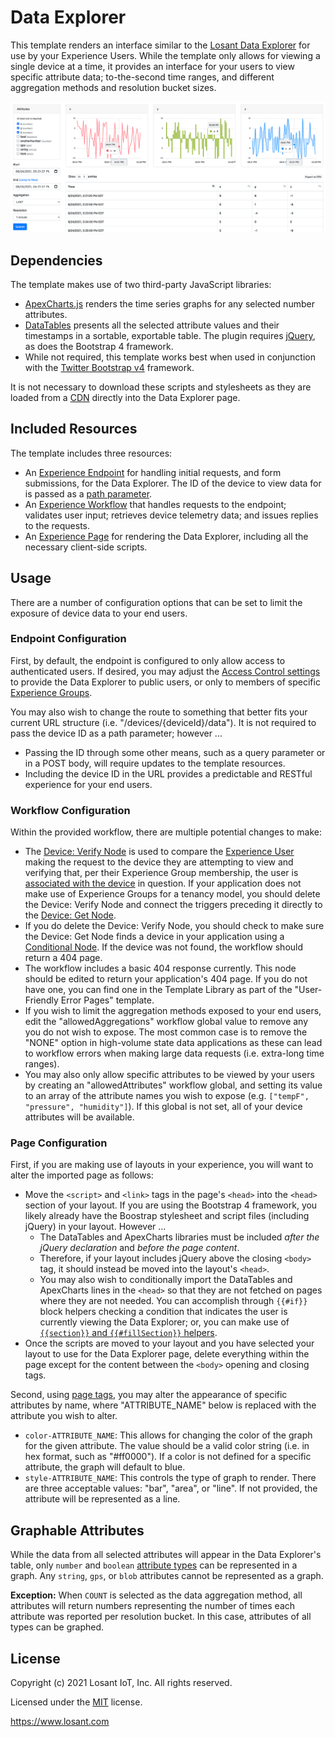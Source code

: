 # Data Explorer

This template renders an interface similar to the [Losant Data Explorer](https://docs.losant.com/applications/data-explorer/) for use by your Experience Users. While the template only allows for viewing a single device at a time, it provides an interface for your users to view specific attribute data; to-the-second time ranges, and different aggregation methods and resolution bucket sizes.

![Data Explorer](./data-explorer-preview.png)

## Dependencies

The template makes use of two third-party JavaScript libraries:

- [ApexCharts.js](https://apexcharts.com/) renders the time series graphs for any selected number attributes.
- [DataTables](https://datatables.net/) presents all the selected attribute values and their timestamps in a sortable, exportable table. The plugin requires [jQuery](https://jquery.com/), as does the Bootstrap 4 framework.
- While not required, this template works best when used in conjunction with the [Twitter Bootstrap v4](https://getbootstrap.com/docs/4.6/getting-started/introduction/) framework.

It is not necessary to download these scripts and stylesheets as they are loaded from a [CDN](https://www.cloudflare.com/learning/cdn/what-is-a-cdn/) directly into the Data Explorer page.

## Included Resources

The template includes three resources:

- An [Experience Endpoint](https://docs.losant.com/experiences/endpoints/) for handling initial requests, and form submissions, for the Data Explorer. The ID of the device to view data for is passed as a [path parameter](https://docs.losant.com/experiences/endpoints/#route).
- An [Experience Workflow](https://docs.losant.com/workflows/experience-workflows/) that handles requests to the endpoint; validates user input; retrieves device telemetry data; and issues replies to the requests.
- An [Experience Page](https://docs.losant.com/experiences/views/#custom-pages) for rendering the Data Explorer, including all the necessary client-side scripts.

## Usage

There are a number of configuration options that can be set to limit the exposure of device data to your end users.

### Endpoint Configuration

First, by default, the endpoint is configured to only allow access to authenticated users. If desired, you may adjust the [Access Control settings](https://docs.losant.com/experiences/endpoints/#access-control) to provide the Data Explorer to public users, or only to members of specific [Experience Groups](https://docs.losant.com/experiences/groups/).

You may also wish to change the route to something that better fits your current URL structure (i.e. "/devices/{deviceId}/data"). It is not required to pass the device ID as a path parameter; however ...

- Passing the ID through some other means, such as a query parameter or in a POST body, will require updates to the template resources.
- Including the device ID in the URL provides a predictable and RESTful experience for your end users.

### Workflow Configuration

Within the provided workflow, there are multiple potential changes to make:

- The [Device: Verify Node](https://docs.losant.com/workflows/experience/verify-device/) is used to compare the [Experience User](https://docs.losant.com/experiences/users/) making the request to the device they are attempting to view and verifying that, per their Experience Group membership, the user is [associated with the device](https://docs.losant.com/experiences/groups/#devices) in question. If your application does not make use of Experience Groups for a tenancy model, you should delete the Device: Verify Node and connect the triggers preceding it directly to the [Device: Get Node](https://docs.losant.com/workflows/data/get-device/).
- If you do delete the Device: Verify Node, you should check to make sure the Device: Get Node finds a device in your application using a [Conditional Node](https://docs.losant.com/workflows/logic/conditional/). If the device was not found, the workflow should return a 404 page.
- The workflow includes a basic 404 response currently. This node should be edited to return your application's 404 page. If you do not have one, you can find one in the Template Library as part of the "User-Friendly Error Pages" template.
- If you wish to limit the aggregation methods exposed to your end users, edit the "allowedAggregations" workflow global value to remove any you do not wish to expose. The most common case is to remove the "NONE" option in high-volume state data applications as these can lead to workflow errors when making large data requests (i.e. extra-long time ranges).
- You may also only allow specific attributes to be viewed by your users by creating an "allowedAttributes" workflow global, and setting its value to an array of the attribute names you wish to expose (e.g. `["tempF", "pressure", "humidity"]`). If this global is not set, all of your device attributes will be available.

### Page Configuration

First, if you are making use of layouts in your experience, you will want to alter the imported page as follows:

- Move the `<script>` and `<link>` tags in the page's `<head>` into the `<head>` section of your layout. If you are using the Bootstrap 4 framework, you likely already have the Boostrap stylesheet and script files (including jQuery) in your layout. However ...
   - The DataTables and ApexCharts libraries must be included *after the jQuery declaration* and *before the page content*.
   - Therefore, if your layout includes jQuery above the closing `<body>` tag, it should instead be moved into the layout's `<head>`.
   - You may also wish to conditionally import the DataTables and ApexCharts lines in the `<head>` so that they are not fetched on pages where they are not needed. You can accomplish through `{{#if}}` block helpers checking a condition that indicates the user is currently viewing the Data Explorer; or, you can make use of [`{{section}}` and `{{#fillSection}}` helpers](https://docs.losant.com/experiences/views/#section-helpers).
- Once the scripts are moved to your layout and you have selected your layout to use for the Data Explorer page, delete everything within the page except for the content between the `<body>` opening and closing tags.

Second, using [page tags](https://docs.losant.com/experiences/views/#page-configuration), you may alter the appearance of specific attributes by name, where "ATTRIBUTE_NAME" below is replaced with the attribute you wish to alter.

- `color-ATTRIBUTE_NAME`: This allows for changing the color of the graph for the given attribute. The value should be a valid color string (i.e. in hex format, such as "#ff0000"). If a color is not defined for a specific attribute, the graph will default to blue. 
- `style-ATTRIBUTE_NAME`: This controls the type of graph to render. There are three acceptable values: "bar", "area", or "line". If not provided, the attribute will be represented as a line.

## Graphable Attributes

While the data from all selected attributes will appear in the Data Explorer's table, only `number` and `boolean` [attribute types](https://docs.losant.com/devices/attributes/#attribute-data-types) can be represented in a graph. Any `string`, `gps`, or `blob` attributes cannot be represented as a graph.

**Exception:** When `COUNT` is selected as the data aggregation method, all attributes will return numbers representing the number of times each attribute was reported per resolution bucket. In this case, attributes of all types can be graphed.

## License

Copyright (c) 2021 Losant IoT, Inc. All rights reserved.

Licensed under the [MIT](https://github.com/Losant/losant-templates/blob/master/LICENSE.txt) license.

https://www.losant.com